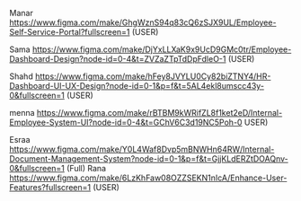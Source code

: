 Manar
https://www.figma.com/make/GhgWznS94q83cQ6zSJX9UL/Employee-Self-Service-Portal?fullscreen=1    (USER)

Sama 
https://www.figma.com/make/DjYxLLXaK9x9UcD9GMc0tr/Employee-Dashboard-Design?node-id=0-4&t=ZVZaZTpTdDpFdleO-1 (USER)

Shahd
https://www.figma.com/make/hFey8JVYLU0Cy82biZTNY4/HR-Dashboard-UI-UX-Design?node-id=0-1&p=f&t=5AL4ekl8umscc43y-0&fullscreen=1 (USER)

menna
https://www.figma.com/make/rBTBM9kWRifZL8f1ket2eD/Internal-Employee-System-UI?node-id=0-4&t=GChV6C3d19NC5Poh-0  USER)

Esraa
https://www.figma.com/make/Y0L4Waf8Dvp5mBNWHn64RW/Internal-Document-Management-System?node-id=0-1&p=f&t=GjjKLdERZtDOAQnv-0&fullscreen=1 (Full)
Rana
https://www.figma.com/make/6LzKhFaw08OZZSEKN1nIcA/Enhance-User-Features?fullscreen=1 (USER)
